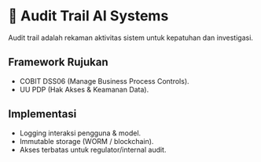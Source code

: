 # 🧾 Audit Trail AI Systems

Audit trail adalah rekaman aktivitas sistem untuk kepatuhan dan investigasi.

## Framework Rujukan
- COBIT DSS06 (Manage Business Process Controls).  
- UU PDP (Hak Akses & Keamanan Data).  

## Implementasi
- Logging interaksi pengguna & model.  
- Immutable storage (WORM / blockchain).  
- Akses terbatas untuk regulator/internal audit.
